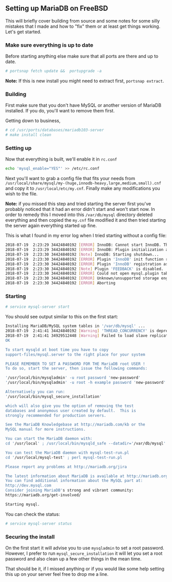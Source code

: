 Setting up MariaDB on FreeBSD
-----------------------------

This will briefly cover building from source and some notes for some 
silly mistakes that I made and how to "fix" them or at least get things 
working. Let's get started.

### Make sure everything is up to date

Before starting anything else make sure that all ports are there and 
up to date.

```bash
# portsnap fetch update &&  portupgrade -a
```

**Note:** If this is new install you might need to extract first,
`portsnap extract`.

### Building

First make sure that you don't have MySQL or another version of MariaDB 
installed. If you do, you'll want to remove them first.

Getting down to business,

```bash
# cd /usr/ports/databases/mariadb103-server
# make install clean
```

### Setting up

Now that everything is built, we'll enable it in `rc.conf`

```bash
echo 'mysql_enable="YES"' >> /etc/rc.conf
```

Next you'll want to grab a config file that fits your needs from 
`/usr/local/share/mysql/my-(huge,innodb-heavy,large,medium,small).cnf` 
and copy it to `/usr/local/etc/my.cnf`. Finally make any modifications you 
wish to the file.

**Note:** if you missed this step and tried starting the server first you've 
probably noticed that it had an error didn't start and won't start now. In 
order to remedy this I moved into this `/var/db/mysql` directory deleted 
everything and then copied the `my.cnf` file modified it and then tried 
starting the server again everything started up fine.

This is what I found in my error log when I tried starting without a config 
file:

```bash
2018-07-19  2:23:29 34424840192 [ERROR] InnoDB: Cannot start InnoDB. The tail of the system tablespace is missing. Have you edited innodb_data_file_path in my.cnf in an inappropriate way, removing data files from there? You can set innodb_force_recovery=1 in my.cnf to force a startup if you are trying to recover a badly corrupt database.
2018-07-19  2:23:29 34424840192 [ERROR] InnoDB: Plugin initialization aborted with error Generic error
2018-07-19  2:23:30 34424840192 [Note] InnoDB: Starting shutdown...
2018-07-19  2:23:30 34424840192 [ERROR] Plugin 'InnoDB' init function returned error.
2018-07-19  2:23:30 34424840192 [ERROR] Plugin 'InnoDB' registration as a STORAGE ENGINE failed.
2018-07-19  2:23:30 34424840192 [Note] Plugin 'FEEDBACK' is disabled.
2018-07-19  2:23:30 34424840192 [ERROR] Could not open mysql.plugin table. Some plugins may be not loaded
2018-07-19  2:23:30 34424840192 [ERROR] Unknown/unsupported storage engine: InnoDB
2018-07-19  2:23:30 34424840192 [ERROR] Aborting
```

### Starting

```bash
# service mysql-server start
```

You should see output similar to this on the first start:

```bash
Installing MariaDB/MySQL system tables in '/var/db/mysql' ...
2018-07-19  2:41:41 34424840192 [Warning] 'THREAD_CONCURRENCY' is deprecated and will be removed in a future release.
2018-07-19  2:41:41 34929512448 [Warning] Failed to load slave replication state from table mysql.gtid_slave_pos: 1146: Table 'mysql.gtid_slave_pos' doesn't exist
OK

To start mysqld at boot time you have to copy
support-files/mysql.server to the right place for your system

PLEASE REMEMBER TO SET A PASSWORD FOR THE MariaDB root USER !
To do so, start the server, then issue the following commands:

'/usr/local/bin/mysqladmin' -u root password 'new-password'
'/usr/local/bin/mysqladmin' -u root -h example password 'new-password'

Alternatively you can run:
'/usr/local/bin/mysql_secure_installation'

which will also give you the option of removing the test
databases and anonymous user created by default.  This is
strongly recommended for production servers.

See the MariaDB Knowledgebase at http://mariadb.com/kb or the
MySQL manual for more instructions.

You can start the MariaDB daemon with:
cd '/usr/local' ; /usr/local/bin/mysqld_safe --datadir='/var/db/mysql'

You can test the MariaDB daemon with mysql-test-run.pl
cd '/usr/local/mysql-test' ; perl mysql-test-run.pl

Please report any problems at http://mariadb.org/jira

The latest information about MariaDB is available at http://mariadb.org/.
You can find additional information about the MySQL part at:
http://dev.mysql.com
Consider joining MariaDB's strong and vibrant community:
https://mariadb.org/get-involved/

Starting mysql.
```

You can check the status:

```bash
# service mysql-server status
```

### Securing the install

On the first start it will advise you to use `mysqladmin` to set a root 
password. However, I prefer to run `mysql_secure_installation` it will 
let you set a root password and also clean up a few other things in the 
mean time.

That should be it, if I missed anything or if you would like some help 
setting this up on your server feel free to drop me a line.